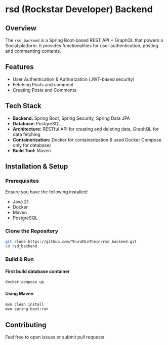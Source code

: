 # rsd (Rockstar Developer) Backend

## Overview
The `rsd_backend` is a Spring Boot-based REST API + GraphQL that powers a Social platform. It provides functionalities for user authentication, posting and commenting contents.

## Features
- User Authentication & Authorization (JWT-based security)
- Fetching Posts and comment
- Creating Posts and Comments

## Tech Stack
- **Backend:** Spring Boot, Spring Security, Spring Data JPA
- **Database:** PostgreSQL
- **Architecture:** RESTful API for creating and deleting data, GraphQL for data fetching
- **Containerization:** Docker for containerization (I used Docker Compose only for database)
- **Build Tool:** Maven

## Installation & Setup

### Prerequisites
Ensure you have the following installed:
- Java 21
- Docker
- Maven
- PostgreSQL

### Clone the Repository
```sh
git clone https://github.com/ThuraMinThein/rsd_backend.git
cd rsd_backend
```

### Build & Run
#### First build database container
```sh
docker-compose up
```

#### Using Maven
```sh
mvn clean install
mvn spring-boot:run
```

## Contributing
Feel free to open issues or submit pull requests.